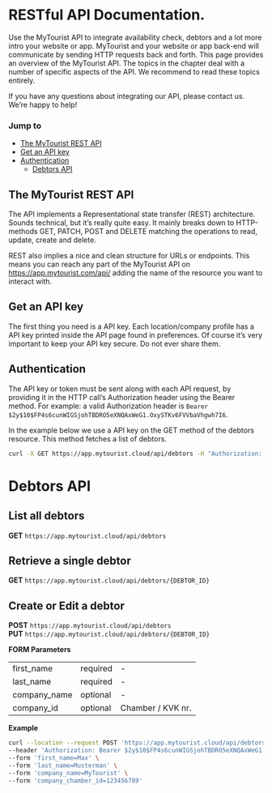 # RESTful API Documentation.
Use the MyTourist API to integrate availability check, debtors and a lot more intro your website or app. MyTourist and your website or app back-end will communicate by sending HTTP requests back and forth. This page provides an overview of the MyTourist API. The topics in the chapter deal with a number of specific aspects of the API. We recommend to read these topics entirely.

If you have any questions about integrating our API, please contact us. We’re happy to help!

### Jump to
- [The MyTourist REST API](#the-mytourist-rest-api)
- [Get an API key](#get-an-api-key)
- [Authentication](#authentication)
    - [Debtors API](#debtors-api)

## The MyTourist REST API
The API implements a Representational state transfer (REST) architecture. Sounds technical, but it’s really quite easy. It mainly breaks down to HTTP-methods GET, PATCH, POST and DELETE matching the operations to read, update, create and delete.

REST also implies a nice and clean structure for URLs or endpoints. This means you can reach any part of the MyTourist API on https://app.mytourist.com/api/ adding the name of the resource you want to interact with.

## Get an API key
The first thing you need is a API key. Each location/company profile has a API key printed inside the API page found in preferences. Of course it’s very important to keep your API key secure. Do not ever share them. 

## Authentication
The API key or token must be sent along with each API request, by providing it in the HTTP call’s Authorization header using the Bearer method. For example: a valid Authorization header is `Bearer $2y$10$FP4s6cunWIGSjohTBDRO5eXNQAxWeG1.OxySTKv6FVVbaVhgwh7I6`.

In the example below we use a API key on the GET method of the debtors resource. This method fetches a list of debtors.
```bash
curl -X GET https://app.mytourist.cloud/api/debtors -H "Authorization: Bearer $2y$10$FP4s6cunWIGSjohTBDRO5eXNQAxWeG1.OxySTKv6FVVbaVhgwh7I6"
```

# Debtors API

## List all debtors
**GET** `https://app.mytourist.cloud/api/debtors`

## Retrieve a single debtor
**GET** `https://app.mytourist.cloud/api/debtors/{DEBTOR_ID}`

## Create or Edit a debtor
**POST** `https://app.mytourist.cloud/api/debtors`    
**PUT** `https://app.mytourist.cloud/api/debtors/{DEBTOR_ID}`

**FORM Parameters**
<table>
    <tr><td>first_name</td><td>required</td><td>-</td></tr>    
    <tr><td>last_name</td><td>required</td><td>-</td></tr>
    <tr><td>company_name</td><td>optional</td><td>-</td></tr>
    <tr><td>company_id</td><td>optional</td><td>Chamber / KVK nr.</td></tr>
</table>

**Example**
```bash
curl --location --request POST 'https://app.mytourist.cloud/api/debtors' \
--header 'Authorization: Bearer $2y$10$FP4s6cunWIGSjohTBDRO5eXNQAxWeG1.OxySTKv6FVVbaVhgwh7I6' \
--form 'first_name=Max' \
--form 'last_name=Musterman' \
--form 'company_name=MyTourist' \
--form 'company_chamber_id=123456789'
```